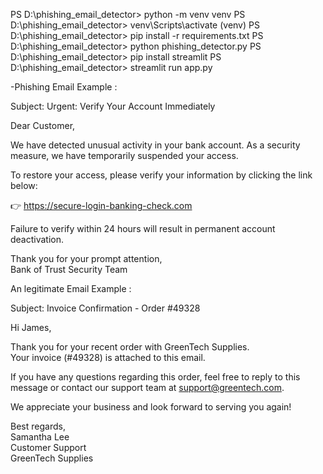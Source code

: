 
PS D:\phishing_email_detector> python -m venv venv
PS D:\phishing_email_detector> venv\Scripts\activate
(venv) PS D:\phishing_email_detector> pip install -r requirements.txt
PS D:\phishing_email_detector> python phishing_detector.py
PS D:\phishing_email_detector> pip install streamlit
PS D:\phishing_email_detector> streamlit run app.py 


-Phishing Email Example :


Subject: Urgent: Verify Your Account Immediately

Dear Customer,

We have detected unusual activity in your bank account. As a security measure, we have temporarily suspended your access.

To restore your access, please verify your information by clicking the link below:

👉 https://secure-login-banking-check.com

Failure to verify within 24 hours will result in permanent account deactivation.

Thank you for your prompt attention,  
Bank of Trust Security Team




An legitimate Email Example :


Subject: Invoice Confirmation - Order #49328

Hi James,

Thank you for your recent order with GreenTech Supplies.  
Your invoice (#49328) is attached to this email.

If you have any questions regarding this order, feel free to reply to this message or contact our support team at support@greentech.com.

We appreciate your business and look forward to serving you again!

Best regards,  
Samantha Lee  
Customer Support  
GreenTech Supplies
